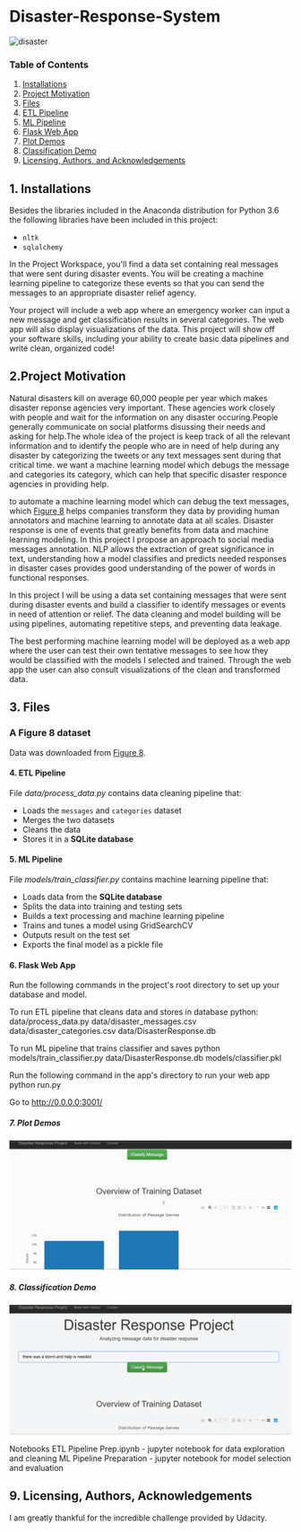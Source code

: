 # Disaster-Response-System
![disaster](https://upliftconnect.com/wp-content/uploads/2018/02/DISASTER-FEATURE-2.jpg)

### Table of Contents
1. [Installations](#libraries)
2. [Project Motivation](#introduction)
3. [Files](#files)
4. [ETL Pipeline](#ETL)
5. [ML Pipeline](#ML)
6. [Flask Web App](#Flask)
7. [Plot Demos](#demo1)
8. [Classification Demo](#demo2)
9. [Licensing, Authors, and Acknowledgements](#licensing)


## 1. Installations <a name="libraries"></a>
Besides the libraries included in the Anaconda distribution for Python 3.6 the following libraries have been included in this project:
* `nltk` 
* `sqlalchemy` 




In the Project Workspace, you'll find a data set containing real messages that were sent during disaster events. You will be creating a machine learning pipeline to categorize these events so that you can send the messages to an appropriate disaster relief agency.

Your project will include a web app where an emergency worker can input a new message and get classification results in several categories. The web app will also display visualizations of the data. This project will show off your software skills, including your ability to create basic data pipelines and write clean, organized code!

## 2.Project Motivation<a name="introduction"></a>

Natural disasters kill on average 60,000 people per year which makes disaster reponse agencies very important. These agencies work closely with people and wait for the information on any disaster occuring.People generally communicate on social platforms disussing their needs and asking for help.The whole idea of the project is keep track of all the relevant information and to identify the people who are in need of help during any disaster by categorizing the tweets or any text messages sent during that critical time. we want a machine learning model which debugs the message and categories its category, which can help that specific disaster responce agencies in providing help.

to automate a machine learning model which can debug the text messages, which 
[Figure 8](https://www.figure-eight.com/) helps companies transform they data by providing human annotators and machine learning to annotate data at all scales.
Disaster response is one of events that greatly benefits from data and machine learning modeling. In this project I propose an approach to social media messages annotation.
NLP allows the extraction of great significance in text, understanding how a model classifies and predicts needed responses in disaster cases provides good understanding of the power of words in functional responses.

In this project I will be using a data set containing messages that were sent during disaster events and build a classifier to identify messages or events in need of attention or relief.
The data cleaning and model building will be using pipelines, automating repetitive steps, and preventing data leakage.

The best performing machine learning model will be deployed as a web app where the user can test their own tentative messages to see how they would be classified with the models I selected and trained. 
Through the web app the user can also consult visualizations of the clean and transformed data.


## 3. Files <a name="files"></a>
### A Figure 8 dataset
Data was downloaded from [Figure 8](https://www.figure-eight.com/dataset/combined-disaster-response-data/).

#### 4. ETL Pipeline <a name="ETL"></a>

File _data/process_data.py_ contains data cleaning pipeline that:

- Loads the `messages` and `categories` dataset
- Merges the two datasets
- Cleans the data
- Stores it in a **SQLite database**

#### 5. ML Pipeline <a name="ML"></a>

File _models/train_classifier.py_ contains machine learning pipeline that:

- Loads data from the **SQLite database**
- Splits the data into training and testing sets
- Builds a text processing and machine learning pipeline
- Trains and tunes a model using GridSearchCV
- Outputs result on the test set
- Exports the final model as a pickle file

#### 6. Flask Web App <a name="Flask"></a>

Run the following commands in the project's root directory to set up your database and model.

To run ETL pipeline that cleans data and stores in database python:
data/process_data.py data/disaster_messages.csv data/disaster_categories.csv data/DisasterResponse.db 

To run ML pipeline that trains classifier and saves python 
models/train_classifier.py data/DisasterResponse.db models/classifier.pkl 

Run the following command in the app's directory to run your web app 
python run.py

Go to http://0.0.0.0:3001/

##### 7. Plot Demos <a name="demo1"></a>
![Plot demos](https://github.com/sousablde/Disaster-Response-Pipeline/blob/master/Images/plots_demo.gif)

##### 8. Classification Demo <a name="demo2"></a>
![Classification demos](https://github.com/sousablde/Disaster-Response-Pipeline/blob/master/Images/classification_demo.gif)


Notebooks
ETL Pipeline Prep.ipynb - jupyter notebook for data exploration and cleaning
ML Pipeline Preparation - jupyter notebook for model selection and evaluation



## 9. Licensing, Authors, Acknowledgements<a name="licensing"></a>
I am greatly thankful for the incredible challenge provided by Udacity.
